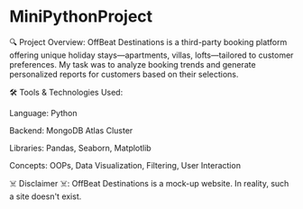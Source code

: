 # MiniPythonProject

🔍 Project Overview:
OffBeat Destinations is a third-party booking platform offering unique holiday stays—apartments, villas, lofts—tailored to customer preferences. My task was to analyze booking trends and generate personalized reports for customers based on their selections.

🛠️ Tools & Technologies Used:

Language: Python

Backend: MongoDB Atlas Cluster

Libraries: Pandas, Seaborn, Matplotlib

Concepts: OOPs, Data Visualization, Filtering, User Interaction

☠️ Disclaimer ☠️: OffBeat Destinations is a mock-up website. In reality, such a site doesn't exist.
